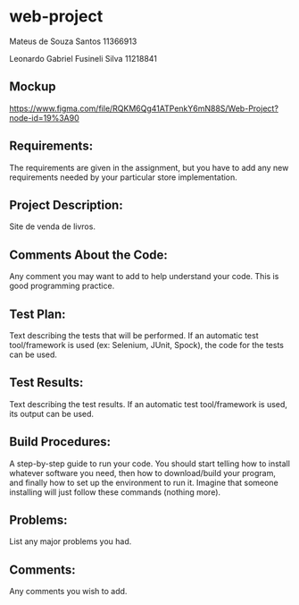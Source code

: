 # web-project

Mateus de Souza Santos 11366913

Leonardo Gabriel Fusineli Silva 11218841

## Mockup

https://www.figma.com/file/RQKM6Qg41ATPenkY6mN88S/Web-Project?node-id=19%3A90

## Requirements: 
The requirements are given in the assignment, but you have to add any new requirements needed by your particular store implementation.
## Project Description:
Site de venda de livros.
## Comments About the Code: 
Any comment you may want to add to help understand your code. This is good programming practice.
## Test Plan:
Text describing the tests that will be performed. If an automatic test tool/framework is used (ex: Selenium, JUnit, Spock), the code for the tests can be used.
## Test Results:
Text describing the test results. If an automatic test tool/framework is used, its output can be used.
## Build Procedures:
A step-by-step guide to run your code. You should start telling how to install whatever software you need, then how to download/build your program, and finally how to set up the environment to run it. Imagine that someone installing will just follow these commands (nothing more).
## Problems: 
List any major problems you had.
## Comments:
Any comments you wish to add.
